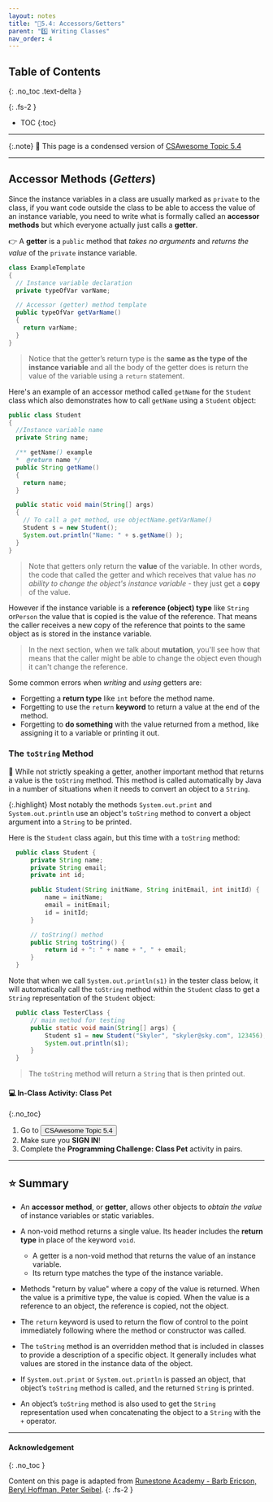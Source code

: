 ```yaml
---
layout: notes
title: "📓5.4: Accessors/Getters" 
parent: "5️⃣ Writing Classes"
nav_order: 4
---
```


## Table of Contents
{: .no_toc .text-delta }

{: .fs-2 }
- TOC
{:toc}

---

{:.note}
📖 This page is a condensed version of [CSAwesome Topic 5.4](https://runestone.academy/ns/books/published/csawesome/Unit5-Writing-Classes/topic-5-4-accessor-methods.html?mode=browsing) 

---

## Accessor Methods (_Getters_)

Since the instance variables in a class are usually marked as ``private`` to the
class, if you want code outside the class to be able to access the value of an
instance variable, you need to write what is formally called an **accessor
methods** but which everyone actually just calls a **getter**. 

<div class="imp" markdown="block"> 
  
👉 A **getter** is a ``public`` method that _takes no arguments_ and _returns the value_ of the
``private`` instance variable. 

```java
class ExampleTemplate
{
  // Instance variable declaration
  private typeOfVar varName;

  // Accessor (getter) method template
  public typeOfVar getVarName()
  {
    return varName;
  }
}
```
> Notice that the getter’s return type is the **same as the type of the instance
variable** and all the body of the getter does is return the value of the variable
using a ``return`` statement.

</div>

Here's an example of an accessor method called ``getName`` for the ``Student``
class which also demonstrates how to call ``getName`` using a ``Student``
object:

```java
public class Student
{
  //Instance variable name
  private String name;

  /** getName() example
  *  @return name */
  public String getName()
  {
    return name;
  }

  public static void main(String[] args)
  {
    // To call a get method, use objectName.getVarName()
    Student s = new Student();
    System.out.println("Name: " + s.getName() );
  }
}
```

> Note that getters only return the **value** of the variable. In other words, the
code that called the getter and which receives that value has _no ability to
change the object's instance variable_ - they just get a **copy** of the value. 

However if the instance variable is a **reference (object) type** like ``String`` or``Person`` the value that is copied is the value of the reference. That means the caller receives a new copy of the reference that points to the same object as is stored in the instance variable. 
> In the next section, when we talk about **mutation**, you'll see how that means that the caller might be able to change the object even though it can't change the reference.

<div class="warn" markdown="block">
  
Some common errors when _writing_ and _using_ getters are:

- Forgetting a **return type** like ``int`` before the method name.
- Forgetting to use the ``return`` **keyword** to return a value at the end of the method.
- Forgetting to **do something** with the value returned from a method, like assigning it to a variable or printing it out.

</div>


### The ``toString`` Method

📜 While not strictly speaking a getter, another important method that returns a
value is the ``toString`` method. This method is called automatically by Java in
a number of situations when it needs to convert an object to a ``String``. 

{:.highlight} Most notably the methods ``System.out.print`` and ``System.out.println`` use an object's `toString` method to convert a object argument into a ``String`` to be printed.

Here is the ``Student`` class again, but this time with a ``toString`` method:

```java
  public class Student {
      private String name;
      private String email;
      private int id;

      public Student(String initName, String initEmail, int initId) {
          name = initName;
          email = initEmail;
          id = initId;
      }

      // toString() method
      public String toString() {
          return id + ": " + name + ", " + email;
      }
  }
```

Note that when we call ``System.out.println(s1)`` in the tester class below, it will automatically call the
``toString`` method within the `Student` class to get a ``String`` representation of the ``Student``
object:
```java
  public class TesterClass {
      // main method for testing
      public static void main(String[] args) {
          Student s1 = new Student("Skyler", "skyler@sky.com", 123456);
          System.out.println(s1);
      }
  }
```
> The ``toString`` method will return a ``String`` that is then printed out.

#### 💻 In-Class Activity: Class Pet
{:.no_toc}


<div class="task" markdown="block">

1. Go to <a href="https://runestone.academy/ns/books/published/csawesome/Unit5-Writing-Classes/topic-5-4-accessor-methods.html?mode=browsing"><button type="button" name="button" class="btn">CSAwesome Topic 5.4</button></a> 
2. Make sure you **SIGN IN**!
3. Complete the **Programming Challenge: Class Pet** activity in pairs.

</div>

---

## ⭐️ Summary

- An **accessor method**, or **getter**, allows other objects to _obtain the value_ of instance variables or
  static variables.

- A non-void method returns a single value. Its header includes the **return type**
  in place of the keyword `void`.
  - A getter is a non-void method that returns the value of an instance variable.
  - Its return type matches the type of the instance variable.

- Methods "return by value" where a copy of the value is returned. When the
  value is a primitive type, the value is copied. When the value is a reference
  to an object, the reference is copied, not the object.

- The ``return`` keyword is used to return the flow of control to the point
  immediately following where the method or constructor was called.

- The ``toString`` method is an overridden method that is included in classes to
  provide a description of a specific object. It generally includes what values
  are stored in the instance data of the object.

- If ``System.out.print`` or ``System.out.println`` is passed an object, that
  object’s ``toString`` method is called, and the returned ``String`` is
  printed.

- An object’s ``toString`` method is also used to get the ``String``
  representation used when concatenating the object to a ``String`` with the
  ``+`` operator.
  

---

#### Acknowledgement
{: .no_toc }

Content on this page is adapted from [Runestone Academy - Barb Ericson, Beryl Hoffman, Peter Seibel](https://runestone.academy/ns/books/published/csawesome/index.html?mode=browsing).
{: .fs-2 }
